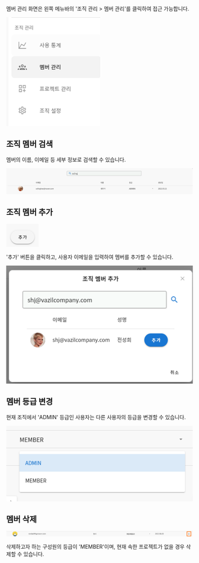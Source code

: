 멤버 관리 화면은 왼쪽 메뉴바의 '조직 관리 > 멤버 관리'를 클릭하여 접근 가능합니다.

  

![img1](https://raw.githubusercontent.com/vazilcompany/vridge-docs/main/guide/img/organization/member_management_01.png)  


  

  

조직 멤버 검색
--------


멤버의 이름, 이메일 등 세부 정보로 검색할 수 있습니다.

  

![img1](https://raw.githubusercontent.com/vazilcompany/vridge-docs/main/guide/img/organization/member_management_02.png)  


  

조직 멤버 추가
--------


![img1](https://raw.githubusercontent.com/vazilcompany/vridge-docs/main/guide/img/organization/member_management_03.png)  


'추가' 버튼을 클릭하고, 사용자 이메일을 입력하여 멤버를 추가할 수 있습니다.


  

![img1](https://raw.githubusercontent.com/vazilcompany/vridge-docs/main/guide/img/organization/member_management_04.png)  


  

멤버 등급 변경
--------


현재 조직에서 'ADMIN' 등급인 사용자는 다른 사용자의 등급을 변경할 수 있습니다.

![img1](https://raw.githubusercontent.com/vazilcompany/vridge-docs/main/guide/img/organization/member_management_05.png)  


  

멤버 삭제
-----


![img1](https://raw.githubusercontent.com/vazilcompany/vridge-docs/main/guide/img/organization/member_management_06.png)  


삭제하고자 하는 구성원의 등급이 'MEMBER'이며, 현재 속한 프로젝트가 없을 경우 삭제할 수 있습니다.